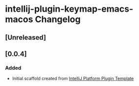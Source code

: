 <!-- Keep a Changelog guide -> https://keepachangelog.com -->

# intellij-plugin-keymap-emacs-macos Changelog

## [Unreleased]

## [0.0.4]
### Added
- Initial scaffold created from [IntelliJ Platform Plugin Template](https://github.com/JetBrains/intellij-platform-plugin-template)
